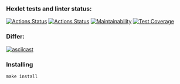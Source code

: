 ### Hexlet tests and linter status:
[![Actions Status](https://github.com/Vyacheslavkor/php-project-48/workflows/hexlet-check/badge.svg)](https://github.com/Vyacheslavkor/php-project-48/actions)
[![Actions Status](https://github.com/Vyacheslavkor/php-project-48/workflows/my-first-workflow/badge.svg)](https://github.com/Vyacheslavkor/php-project-48/actions)
[![Maintainability](https://api.codeclimate.com/v1/badges/e43b1f1141f62f8b98b9/maintainability)](https://codeclimate.com/github/Vyacheslavkor/php-project-48/maintainability)
[![Test Coverage](https://api.codeclimate.com/v1/badges/e43b1f1141f62f8b98b9/test_coverage)](https://codeclimate.com/github/Vyacheslavkor/php-project-48/test_coverage)

### Differ:

[![asciicast](https://asciinema.org/a/542479.svg)](https://asciinema.org/a/542479)

### Installing

`make install`
